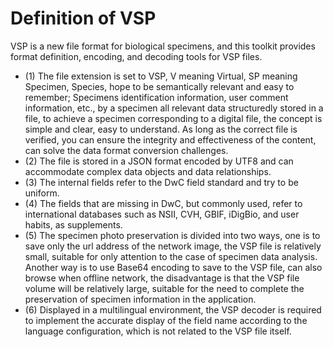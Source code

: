 
# Definition of VSP

VSP is a new file format for biological specimens, and this toolkit provides format definition, encoding, and decoding tools for VSP files. 
- (1) The file extension is set to VSP, V meaning Virtual, SP meaning Specimen, Species, hope to be semantically relevant and easy to remember; Specimens identification information, user comment information, etc., by a specimen all relevant data structuredly stored in a file, to achieve a specimen corresponding to a digital file, the concept is simple and clear, easy to understand. As long as the correct file is verified, you can ensure the integrity and effectiveness of the content, can solve the data format conversion challenges.
- (2) The file is stored in a JSON format encoded by UTF8 and can accommodate complex data objects and data relationships.
- (3) The internal fields refer to the DwC field standard and try to be uniform.
- (4) The fields that are missing in DwC, but commonly used, refer to international databases such as NSII, CVH, GBIF, iDigBio, and user habits, as supplements.
- (5) The specimen photo preservation is divided into two ways, one is to save only the url address of the network image, the VSP file is relatively small, suitable for only attention to the case of specimen data analysis. Another way is to use Base64 encoding to save to the VSP file, can also browse when offline network, the disadvantage is that the VSP file volume will be relatively large, suitable for the need to complete the preservation of specimen information in the application.
- (6) Displayed in a multilingual environment, the VSP decoder is required to implement the accurate display of the field name according to the language configuration, which is not related to the VSP file itself.
